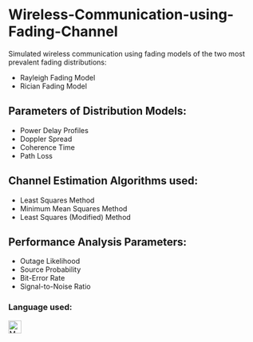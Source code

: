 # Wireless-Communication-using-Fading-Channel
Simulated wireless communication using fading models of the two most prevalent fading distributions:
- Rayleigh Fading Model
- Rician Fading Model

## Parameters of Distribution Models:
- Power Delay Profiles
- Doppler Spread
- Coherence Time
- Path Loss

## Channel Estimation Algorithms used:
- Least Squares Method
- Minimum Mean Squares Method
- Least Squares (Modified) Method

## Performance Analysis Parameters:
- Outage Likelihood
- Source Probability
- Bit-Error Rate
- Signal-to-Noise Ratio

### Language used:
<img align="left" alt="MATLAB" width="26px" src="https://cdn.jsdelivr.net/gh/devicons/devicon/icons/matlab/matlab-original.svg" style="padding-right:10px;" />

<br />
